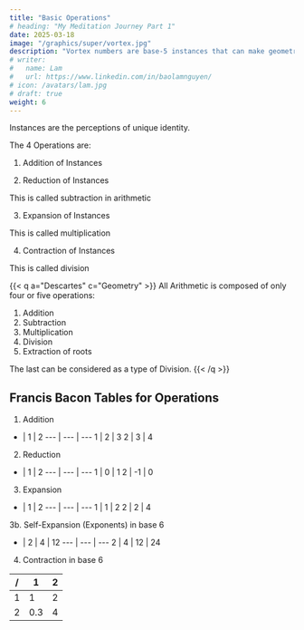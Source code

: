 ```yaml
---
title: "Basic Operations"
# heading: "My Meditation Journey Part 1"
date: 2025-03-18
image: "/graphics/super/vortex.jpg"
description: "Vortex numbers are base-5 instances that can make geometry easier and less irrational"
# writer:
#   name: Lam
#   url: https://www.linkedin.com/in/baolamnguyen/
# icon: /avatars/lam.jpg
# draft: true
weight: 6
---
```



Instances are the perceptions of unique identity. 

The 4 Operations are:

1. Addition of Instances

2. Reduction of Instances 

This is called subtraction in arithmetic

3. Expansion of Instances

This is called multiplication

4. Contraction of Instances

This is called division


{{< q a="Descartes" c="Geometry" >}}
All Arithmetic is composed of only four or five operations:

1. Addition
2. Subtraction
3. Multiplication
4. Division
5. Extraction of roots

The last can be considered as a type of Division.
{{< /q >}}



## Francis Bacon Tables for Operations

1. Addition

+ | 1 | 2
--- | --- | ---
1 | 2 | 3
2 | 3 | 4


2. Reduction

- | 1 | 2
--- | --- | ---
1 | 0 | 1
2 | -1 | 0


3. Expansion

* | 1 | 2
--- | --- | ---
1 | 1 | 2
2 | 2 | 4


3b. Self-Expansion (Exponents) in base 6

* | 2 | 4 | 12
--- | --- | ---
2 | 4 | 12 | 24



4. Contraction in base 6

/ | 1 | 2
--- | --- | ---
1 | 1 | 2
2 | 0.3 | 4





<!-- 
1
2
3
4
10
11
 -->